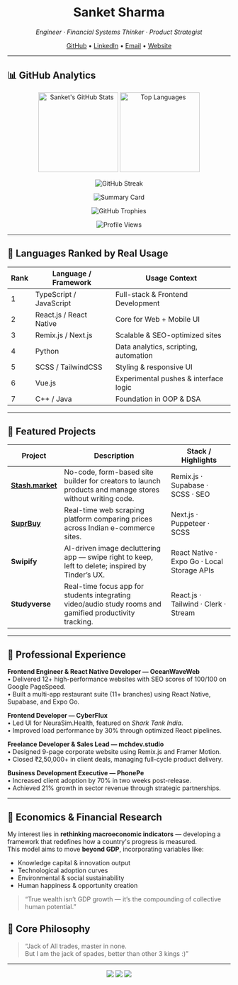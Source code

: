 <h1 align="center">Sanket Sharma</h1>
<p align="center"><em>Engineer · Financial Systems Thinker · Product Strategist</em></p>

<p align="center">
  <a href="https://github.com/signaloninternet">GitHub</a> •
  <a href="https://www.linkedin.com/in/signalinternet/">LinkedIn</a> •
  <a href="mailto:sanket@signaloninternet.com">Email</a> •
  <a href="https://www.signaloninternet.com/">Website</a>
</p>

---

## 📊 GitHub Analytics

<p align="center">
  <img height="180em" src="https://github-readme-stats.vercel.app/api?username=signaloninternet&show_icons=true&include_all_commits=true&count_private=true&theme=transparent&hide_border=true&rank_icon=percentile" alt="Sanket's GitHub Stats" />
  <img height="180em" src="https://github-readme-stats.vercel.app/api/top-langs/?username=signaloninternet&layout=compact&theme=transparent&hide_border=true&langs_count=8" alt="Top Languages" />
</p>

<p align="center">
  <img src="https://github-readme-streak-stats.herokuapp.com/?user=signaloninternet&theme=transparent&hide_border=true" alt="GitHub Streak" />
</p>

<p align="center">
  <img src="https://github-profile-summary-cards.vercel.app/api/cards/profile-details?username=signaloninternet&theme=transparent" alt="Summary Card" />
</p>

<p align="center">
  <img src="https://github-profile-trophy.vercel.app/?username=signaloninternet&theme=flat&no-frame=true&column=6&margin-w=10" alt="GitHub Trophies" />
</p>

<p align="center">
  <img src="https://komarev.com/ghpvc/?username=signaloninternet&color=grey&style=flat-square" alt="Profile Views" />
</p>

---

## 🧰 Languages Ranked by Real Usage

| Rank | Language / Framework | Usage Context |
|------|----------------------|----------------|
| 1 | TypeScript / JavaScript | Full-stack & Frontend Development |
| 2 | React.js / React Native | Core for Web + Mobile UI |
| 3 | Remix.js / Next.js | Scalable & SEO-optimized sites |
| 4 | Python | Data analytics, scripting, automation |
| 5 | SCSS / TailwindCSS | Styling & responsive UI |
| 6 | Vue.js | Experimental pushes & interface logic |
| 7 | C++ / Java | Foundation in OOP & DSA |

---

## 🚀 Featured Projects

| Project | Description | Stack / Highlights |
|----------|--------------|--------------------|
| [**Stash.market**](https://www.stash.market/) | No-code, form-based site builder for creators to launch products and manage stores without writing code. | Remix.js · Supabase · SCSS · SEO |
| [**SuprBuy**](https://www.suprbuy.com/) | Real-time web scraping platform comparing prices across Indian e-commerce sites. | Next.js · Puppeteer · SCSS |
| **Swipify** | AI-driven image decluttering app — swipe right to keep, left to delete; inspired by Tinder’s UX. | React Native · Expo Go · Local Storage APIs |
| **Studyverse** | Real-time focus app for students integrating video/audio study rooms and gamified productivity tracking. | React.js · Tailwind · Clerk · Stream |

---

## 💼 Professional Experience

**Frontend Engineer & React Native Developer — OceanWaveWeb**  
• Delivered 12+ high-performance websites with SEO scores of 100/100 on Google PageSpeed.  
• Built a multi-app restaurant suite (11+ branches) using React Native, Supabase, and Expo Go.  

**Frontend Developer — CyberFlux**  
• Led UI for NeuraSim.Health, featured on *Shark Tank India*.  
• Improved load performance by 30% through optimized React pipelines.  

**Freelance Developer & Sales Lead — mchdev.studio**  
• Designed 9-page corporate website using Remix.js and Framer Motion.  
• Closed ₹2,50,000+ in client deals, managing full-cycle product delivery.  

**Business Development Executive — PhonePe**  
• Increased client adoption by 70% in two weeks post-release.  
• Achieved 21% growth in sector revenue through strategic partnerships.

---

## 🧠 Economics & Financial Research

My interest lies in **rethinking macroeconomic indicators** — developing a framework that redefines how a country's progress is measured.  
This model aims to move **beyond GDP**, incorporating variables like:  
- Knowledge capital & innovation output  
- Technological adoption curves  
- Environmental & social sustainability  
- Human happiness & opportunity creation  

> “True wealth isn’t GDP growth — it’s the compounding of collective human potential.”


## 🧩 Core Philosophy

> “Jack of All trades, master in none.  
>  But I am the jack of spades, better than other 3 kings :)”

---

<p align="center">
  <a href="mailto:sanket@signaloninternet.com"><img src="https://img.shields.io/badge/Email-D14836?style=for-the-badge&logo=gmail&logoColor=white"/></a>
  <a href="https://www.linkedin.com/in/signalinternet/"><img src="https://img.shields.io/badge/LinkedIn-0A66C2?style=for-the-badge&logo=linkedin&logoColor=white"/></a>
  <a href="https://github.com/signaloninternet"><img src="https://img.shields.io/badge/GitHub-181717?style=for-the-badge&logo=github&logoColor=white"/></a>
</p>

